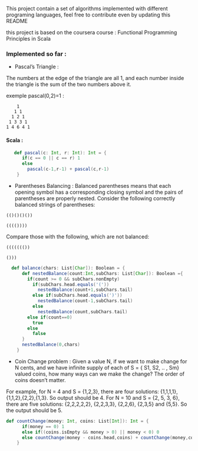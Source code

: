 This project contain a set of algorithms implemented with different programing languages, feel free to contribute even by updating this README

this project is based on the coursera course : Functional Programming Principles in Scala

### Implemented so far :

* Pascal’s Triangle :

The numbers at the edge of the triangle are all 1, and each number inside the triangle is the sum of the two numbers above it.

exemple pascal(0,2)=1 : 
```
    1
   1 1
  1 2 1
 1 3 3 1
1 4 6 4 1
```

#### Scala :
```scala
   def pascal(c: Int, r: Int): Int = {
      if(c == 0 || c == r) 1
      else
        pascal(c-1,r-1) + pascal(c,r-1)
    }
```
* Parentheses Balancing :
Balanced parentheses means that each opening symbol has a corresponding closing symbol and the pairs of parentheses are properly nested. Consider the following correctly balanced strings of parentheses:
```
(()()()())

(((())))
```
Compare those with the following, which are not balanced:
```
((((((())

()))
```
```scala
  def balance(chars: List[Char]): Boolean = {
      def nestedBalance(count:Int,subChars: List[Char]): Boolean ={
        if(count >= 0 && subChars.nonEmpty)
          if(subChars.head.equals('('))
            nestedBalance(count+1,subChars.tail)
          else if(subChars.head.equals(')'))
            nestedBalance(count-1,subChars.tail)
          else
            nestedBalance(count,subChars.tail)
        else if(count==0)
          true
        else
          false
      }
      nestedBalance(0,chars)
    }
```
* Coin Change problem :
Given a value N, if we want to make change for N cents, and we have infinite supply of each of S = { S1, S2, .. , Sm} valued coins, how many ways can we make the change? The order of coins doesn’t matter.

For example, for N = 4 and S = {1,2,3}, there are four solutions: {1,1,1,1},{1,1,2},{2,2},{1,3}. So output should be 4. For N = 10 and S = {2, 5, 3, 6}, there are five solutions: {2,2,2,2,2}, {2,2,3,3}, {2,2,6}, {2,3,5} and {5,5}. So the output should be 5.
```scala
def countChange(money: Int, coins: List[Int]): Int = {
      if(money == 0) 1
      else if((coins.isEmpty && money > 0) || money < 0) 0
      else countChange(money - coins.head,coins) + countChange(money,coins.tail)
    }
```
